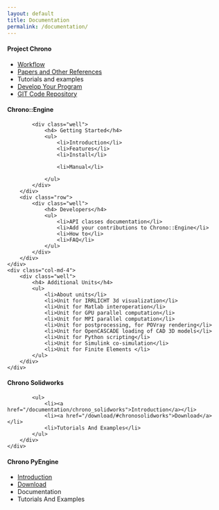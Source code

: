 ```yaml
---
layout: default
title: Documentation
permalink: /documentation/
---
```


<div class="row">
	<h4> Project Chrono</h4>
	<div class="col-md-4">
		<div class="well">
			<ul>
				<li><a href="/documentation/workflow">Workflow</a></li>
				<li><a href="/documentation/references">Papers and Other References</a></li>
				<li>Tutorials and examples</li>
				<li><a href="/documentation/tutorials/develop/">Develop Your Program</a></li>
				<li><a href="/documentation/git_repository/">GIT Code Repository</a></li>
			</ul>
		</div>
	</div>
</div>


<div class="row">
	<h4> Chrono::Engine</h4>
	<div class="col-md-4">
		<div class="row">

			<div class="well">
				<h4> Getting Started</h4>
				<ul>
					<li>Introduction</li>
					<li>Features</li>
					<li>Install</li>

					<li>Manual</li>

				</ul>
			</div>
		</div>
		<div class="row">
			<div class="well">
				<h4> Developers</h4>
				<ul>
					<li>API classes documentation</li>
					<li>Add your contributions to Chrono::Engine</li>
					<li>How to</li>
					<li>FAQ</li>
				</ul>
			</div>
		</div>
	</div>
	<div class="col-md-4">
		<div class="well">
			<h4> Additional Units</h4>
			<ul>
				<li>About units</li>
				<li>Unit for IRRLICHT 3d visualization</li>
				<li>Unit for Matlab interoperation</li>
				<li>Unit for GPU parallel computation</li>
				<li>Unit for MPI parallel computation</li>
				<li>Unit for postprocessing, for POVray rendering</li>
				<li>Unit for OpenCASCADE loading of CAD 3D models</li>
				<li>Unit for Python scripting</li>
				<li>Unit for Simulink co-simulation</li>
				<li>Unit for Finite Elements </li>
			</ul>
		</div>
	</div>
</div>

<div class="row">
	<h4> Chrono Solidworks</h4>
	<div class="col-md-6">
		<div class="well">

			<ul>
				<li><a href="/documentation/chrono_solidworks">Introduction</a></li>
				<li><a href="/download/#chronosolidworks">Download</a></li>
				<li>Tutorials And Examples</li>
			</ul>
		</div>
	</div>
</div>

<div class="row">
	<h4> Chrono PyEngine</h4>
	<div class="col-md-6">
		<div class="well">
			<ul>
				<li><a href="/documentation/chrono_pyengine">Introduction</a></li>
				<li><a href="/download/#chronopyengine">Download</a></li>
				<li>Documentation</li>
				<li>Tutorials And Examples</li>
			</ul>
		</div>
	</div>
</div>


